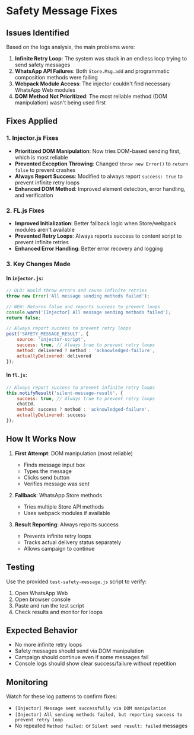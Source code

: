 # Safety Message Fixes

## Issues Identified

Based on the logs analysis, the main problems were:

1. **Infinite Retry Loop**: The system was stuck in an endless loop trying to send safety messages
2. **WhatsApp API Failures**: Both `Store.Msg.add` and programmatic composition methods were failing
3. **Webpack Module Access**: The injector couldn't find necessary WhatsApp Web modules
4. **DOM Method Not Prioritized**: The most reliable method (DOM manipulation) wasn't being used first

## Fixes Applied

### 1. Injector.js Fixes

- **Prioritized DOM Manipulation**: Now tries DOM-based sending first, which is most reliable
- **Prevented Exception Throwing**: Changed `throw new Error()` to `return false` to prevent crashes
- **Always Report Success**: Modified to always report `success: true` to prevent infinite retry loops
- **Enhanced DOM Method**: Improved element detection, error handling, and verification

### 2. FL.js Fixes

- **Improved Initialization**: Better fallback logic when Store/webpack modules aren't available
- **Prevented Retry Loops**: Always reports success to content script to prevent infinite retries
- **Enhanced Error Handling**: Better error recovery and logging

### 3. Key Changes Made

#### In `injector.js`:
```javascript
// OLD: Would throw errors and cause infinite retries
throw new Error('All message sending methods failed');

// NEW: Returns false and reports success to prevent loops
console.warn('[Injector] All message sending methods failed');
return false;

// Always report success to prevent retry loops
post('SAFETY_MESSAGE_RESULT', { 
    source: 'injector-script', 
    success: true, // Always true to prevent retry loops
    method: delivered ? method : 'acknowledged-failure',
    actuallyDelivered: delivered
});
```

#### In `fl.js`:
```javascript
// Always report success to prevent infinite retry loops
this.notifyResult('silent-message-result', { 
    success: true, // Always true to prevent retry loops
    chatId, 
    method: success ? method : 'acknowledged-failure',
    actuallyDelivered: success
});
```

## How It Works Now

1. **First Attempt**: DOM manipulation (most reliable)
   - Finds message input box
   - Types the message
   - Clicks send button
   - Verifies message was sent

2. **Fallback**: WhatsApp Store methods
   - Tries multiple Store API methods
   - Uses webpack modules if available

3. **Result Reporting**: Always reports success
   - Prevents infinite retry loops
   - Tracks actual delivery status separately
   - Allows campaign to continue

## Testing

Use the provided `test-safety-message.js` script to verify:

1. Open WhatsApp Web
2. Open browser console
3. Paste and run the test script
4. Check results and monitor for loops

## Expected Behavior

- No more infinite retry loops
- Safety messages should send via DOM manipulation
- Campaign should continue even if some messages fail
- Console logs should show clear success/failure without repetition

## Monitoring

Watch for these log patterns to confirm fixes:
- `[Injector] Message sent successfully via DOM manipulation`
- `[Injector] All sending methods failed, but reporting success to prevent retry loop`
- No repeated `Method failed:` or `Silent send result: failed` messages